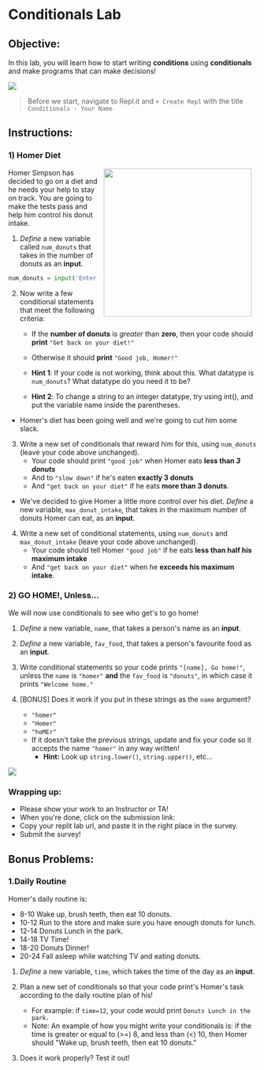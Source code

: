 # Conditionals Lab

## Objective: 
In this lab, you will learn how to start writing **conditions** using **conditionals** and make programs that can make decisions!




<img src="https://media4.giphy.com/media/VbnUQpnihPSIgIXuZv/200w.gif?cid=6c09b952ezuvbqkxzi7rmb7c5e8vmy81s30pgcxl5fr5ticm&ep=v1_gifs_search&rid=200w.gif&ct=g">
<!--
<img src="https://thumbs.gfycat.com/QualifiedAdolescentHind-size_restricted.gif">
-->

> Before we start, navigate to Repl.it and `+ Create Repl` with the title `Conditionals - Your Name`
<!--
> Before we start, navigate to the Repl.it assignment associated with this lab in the Teams tab! 
-->
## Instructions:

### 1) Homer Diet
<img src="https://s3.amazonaws.com/after-school-assets/homer.gif" width="300px" align="right" hspace="10"> Homer Simpson has decided to go on a diet and he needs your help to stay on track. You are going to make the tests pass and help him control his donut intake.   

1. *Define* a new variable called `num_donuts` that takes in the number of donuts as an **input**. 

```python
num_donuts = input('Enter number of donuts here: ')
```

2. Now write a few conditional statements that meet the following criteria:
    - If the **number of donuts** is *greater* than **zero**, then your code should **print** `"Get back on your diet!"` 
    - Otherwise it should **print** `"Good job, Homer!"`   

    - **Hint 1**: If your code is not working, think about this. What datatype is `num_donuts`? What datatype do you need it to be?
    - **Hint 2**: To change a string to an integer datatype, try using int(), and put the variable name inside the parentheses.

- Homer's diet has been going well and we're going to cut him some slack. 

3. Write a new set of conditionals that reward him for this, using `num_donuts` (leave your code above unchanged).
    - Your code should print `"good job"` when Homer eats **less than *3 donuts***
    - And to `"slow down"` if he's eaten **exactly 3 donuts** 
    - And `"get back on your diet"` if he eats **more than 3 donuts**.

- We've decided to give Homer a little more control over his diet. *Define* a new variable, `max_donut_intake`, that takes in the maximum number of donuts Homer can eat, as an **input**.

4. Write a new set of conditional statements, using `num_donuts` and `max_donut_intake` (leave your code above unchanged).
    - Your code should tell Homer `"good job"` if he eats **less than half his maximum intake**
    - And `"get back on your diet"` when he **exceeds his maximum intake**.
    


### 2) GO HOME!, Unless...  

We will now use conditionals to see who get's to go home!

1. *Define* a new variable, `name`, that takes a person's name as an **input**.

2. *Define* a new variable, `fav_food`, that takes a person's favourite food as an **input**.

3. Write conditional statements so your code prints `"[name], Go home!"`, unless the `name` is `"homer"` **and** the `fav_food` is `"donuts"`, in which case it prints `"Welcome home."`

3. [BONUS] Does it work if you put in these strings as the `name` argument?
    - `"homer"`
    - `"Homer"`
    - `"hoMEr"`
    - If it doesn't take the previous strings, update and fix your code so it accepts the name `"homer"` in any way written! 
        - **Hint:** Look up `string.lower()`, `string.upper()`, etc...


<!-- alternative-->
<!--
1. *Define* a new variable, `name`, that takes a person's name as an **input**.

2. Write conditional statements so your code prints `"[name], Go home!"`, unless the `name` is `"homer"`, in which case it prints `"Welcome home."`
-->

[![](https://media.tenor.com/images/a1a7f2e6a0a7e99a019a8937af3935e7/tenor.gif)]()

### Wrapping up:
- Please show your work to an Instructor or TA!
- When you're done, click on the submission link: 
- Copy your replit lab url, and paste it in the right place in the survey.
- Submit the survey!


<!-- 

## Wrapping up:
Run the test.
- If it passes:
    - You can go on to try the bonus problems at the bottom of the lab. Be sure you don't change any of the code you already wrote!
    - When you're done, make sure to submit the lab with the `Submit` button on the top right.
- If it fails:
    - Review the lab to see if you missed any steps. You need to follow the steps _exactly_ to pass.
    - If you have questions, ask a classmate, or call over an Instructor or TA!

-->
## Bonus Problems:

### 1.Daily Routine

Homer's daily routine is:
- 8-10 Wake up, brush teeth, then eat 10 donuts.
- 10-12 Run to the store and make sure you have enough donuts for lunch.
- 12-14 Donuts Lunch in the park.
- 14-18 TV Time!
- 18-20 Donuts Dinner!
- 20-24 Fall asleep while watching TV and eating donuts.

1. *Define* a new variable, `time`, which takes the time of the day as an **input**.

2. Plan a new set of conditionals so that your code print's Homer's task according to the daily routine plan of his!
    - For example: if `time=12`, your code would print `Donuts Lunch in the park.`
    - Note: An example of how you might write your conditionals is: if the time is greater or equal to (>=) 8, and less than (<) 10, then Homer should "Wake up, brush teeth, then eat 10 donuts."
    
3. Does it work properly? Test it out!




